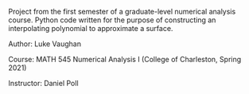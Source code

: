 Project from the first semester of a graduate-level numerical analysis course. Python code written for the purpose of constructing an interpolating polynomial to approximate a surface.

Author: Luke Vaughan

Course: MATH 545 Numerical Analysis I (College of Charleston, Spring 2021)

Instructor: Daniel Poll
